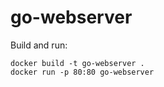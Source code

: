 # go-webserver

Build and run:

```
docker build -t go-webserver .
docker run -p 80:80 go-webserver
```
